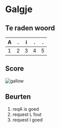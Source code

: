 # Galgje

## Te raden woord

|A|.|i|.|.|
|-|-|-|-|-|
|1|2|3|4|5|

## Score
![gallow](./images/2.png)

## Beurten
1. reqA is goed
2. request L fout
3. request I goed
